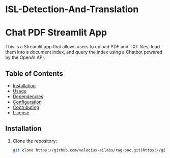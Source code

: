 # ISL-Detection-And-Translation
# Chat PDF Streamlit App

This is a Streamlit app that allows users to upload PDF and TXT files, load them into a document index, and query the index using a Chatbot powered by the OpenAI API.

## Table of Contents

- [Installation](#installation)
- [Usage](#usage)
- [Dependencies](#dependencies)
- [Configuration](#configuration)
- [Contributing](#contributing)
- [License](#license)

## Installation

1. Clone the repository:

   ```bash
   git clone https://github.com/velocius-ailabs/rag-poc.git)https://github.com/velocius-ailabs/rag-poc.git
